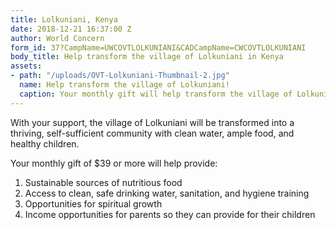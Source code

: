```yaml
---
title: Lolkuniani, Kenya
date: 2018-12-21 16:37:00 Z
author: World Concern
form_id: 37?CampName=UWCOVTLOLKUNIANI&CADCampName=CWCOVTLOLKUNIANI
body_title: Help transform the village of Lolkuniani in Kenya
assets:
- path: "/uploads/OVT-Lolkuniani-Thumbnail-2.jpg"
  name: Help transform the village of Lolkuniani!
  caption: Your monthly gift will help transform the village of Lolkuniani!
---
```


With your support, the village of Lolkuniani will be transformed into a thriving, self-sufficient community with clean water, ample food, and healthy children.

Your monthly gift of $39 or more will help provide:

1. Sustainable sources of nutritious food
2. Access to clean, safe drinking water, sanitation, and hygiene training
3. Opportunities for spiritual growth
4. Income opportunities for parents so they can provide for their children

